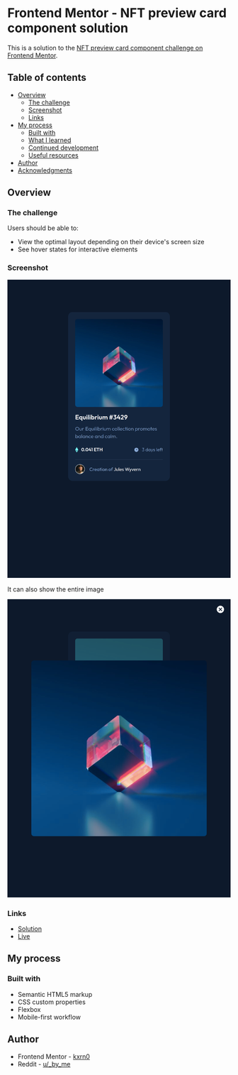 # Frontend Mentor - NFT preview card component solution

This is a solution to the [NFT preview card component challenge on Frontend Mentor](https://www.frontendmentor.io/challenges/nft-preview-card-component-SbdUL_w0U).

## Table of contents

- [Overview](#overview)
  - [The challenge](#the-challenge)
  - [Screenshot](#screenshot)
  - [Links](#links)
- [My process](#my-process)
  - [Built with](#built-with)
  - [What I learned](#what-i-learned)
  - [Continued development](#continued-development)
  - [Useful resources](#useful-resources)
- [Author](#author)
- [Acknowledgments](#acknowledgments)

## Overview

### The challenge

Users should be able to:

- View the optimal layout depending on their device's screen size
- See hover states for interactive elements

### Screenshot

![Shot of the screen](./images/one.png)

It can also show the entire image

![Screen of the shot](./images/two.png)

### Links

- [Solution](https://github.com/kxrn0/Front-End-Challenges/tree/main/nft_preview_card_component)
- [Live](https://kxrn0.github.io/Front-End-Challenges/nft_preview_card_component/index.html)

## My process

### Built with

- Semantic HTML5 markup
- CSS custom properties
- Flexbox
- Mobile-first workflow

## Author

- Frontend Mentor - [kxrn0](https://www.frontendmentor.io/profile/kxrn0)
- Reddit - [u/_by_me](https://ol.reddit.com/u/_by_me)